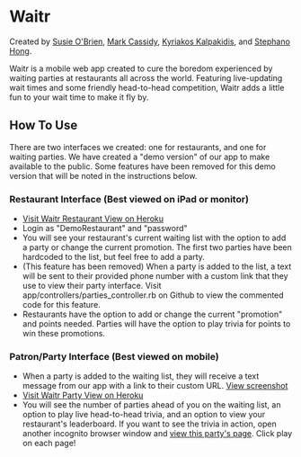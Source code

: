 # Waitr

Created by [Susie O'Brien](https://github.com/susancal), [Mark Cassidy](https://github.com/mcassid3), [Kyriakos Kalpakidis](https://github.com/kjkalpa), and [Stephano Hong](https://github.com/stephanoH).

Waitr is a mobile web app created to cure the boredom experienced by waiting parties at restaurants all across the world. Featuring live-updating wait times and some friendly head-to-head competition, Waitr adds a little fun to your wait time to make it fly by.

## How To Use
There are two interfaces we created: one for restaurants, and one for waiting parties. We have created a "demo version" of our app to make available to the public. Some features have been removed for this demo version that will be noted in the instructions below.

### Restaurant Interface (Best viewed on iPad or monitor)
* [Visit Waitr Restaurant View on Heroku](http://waitr-app.herokuapp.com)
* Login as "DemoRestaurant" and "password"
* You will see your restaurant's current waiting list with the option to add a party or change the current promotion. The first two parties have been hardcoded to the list, but feel free to add a party. 
* (This feature has been removed) When a party is added to the list, a text will be sent to their provided phone number with a custom link that they use to view their party interface. Visit app/controllers/parties_controller.rb on Github to view the commented code for this feature.
* Restaurants have the option to add or change the current "promotion" and points needed. Parties will have the option to play trivia for points to win these promotions.

### Patron/Party Interface (Best viewed on mobile)
* When a party is added to the waiting list, they will receive a text message from our app with a link to their custom URL. [View screenshot](http://i.imgur.com/Puv06sb.jpg)
* [Visit Waitr Party View on Heroku](http://waitr-app.herokuapp.com/restaurants/1/parties/098765)
* You will see the number of parties ahead of you on the waiting list, an option to play live head-to-head trivia, and an option to view your restaurant's leaderboard.
If you want to see the trivia in action, open another incognito browser window and [view this party's page](http://waitr-app.herokuapp.com/restaurants/1/parties/123456). Click play on each page!